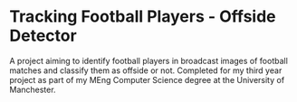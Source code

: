 # Tracking Football Players - Offside Detector
A project aiming to identify football players in broadcast images of football matches and classify them as offside or not. Completed for my third year project as part of my MEng Computer Science degree at the University of Manchester.
